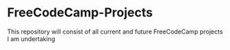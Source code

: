 # FreeCodeCamp-Projects
This repository will consist of all current and future FreeCodeCamp projects I am undertaking

